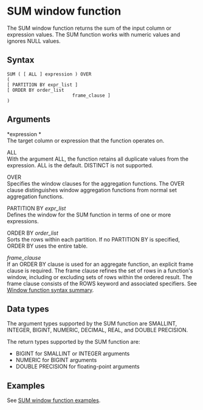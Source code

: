 # SUM window function<a name="r_WF_SUM"></a>

 The SUM window function returns the sum of the input column or expression values\. The SUM function works with numeric values and ignores NULL values\.

## Syntax<a name="r_WF_SUM-synopsis"></a>

```
SUM ( [ ALL ] expression ) OVER
(
[ PARTITION BY expr_list ]
[ ORDER BY order_list 
                        frame_clause ]
)
```

## Arguments<a name="r_WF_SUM-arguments"></a>

 *expression *   
The target column or expression that the function operates on\. 

ALL   
With the argument ALL, the function retains all duplicate values from the expression\. ALL is the default\. DISTINCT is not supported\.

OVER   
Specifies the window clauses for the aggregation functions\. The OVER clause distinguishes window aggregation functions from normal set aggregation functions\.

PARTITION BY *expr\_list*   
Defines the window for the SUM function in terms of one or more expressions\.

ORDER BY *order\_list*   
Sorts the rows within each partition\. If no PARTITION BY is specified, ORDER BY uses the entire table\.

 *frame\_clause*   
If an ORDER BY clause is used for an aggregate function, an explicit frame clause is required\. The frame clause refines the set of rows in a function's window, including or excluding sets of rows within the ordered result\. The frame clause consists of the ROWS keyword and associated specifiers\. See [Window function syntax summary](r_Window_function_synopsis.md)\.

## Data types<a name="c_Supported_data_types_wf_sum"></a>

The argument types supported by the SUM function are SMALLINT, INTEGER, BIGINT, NUMERIC, DECIMAL, REAL, and DOUBLE PRECISION\.

The return types supported by the SUM function are: 
+ BIGINT for SMALLINT or INTEGER arguments
+ NUMERIC for BIGINT arguments
+ DOUBLE PRECISION for floating\-point arguments

## Examples<a name="r_WF_SUM-examples"></a>

See [SUM window function examples](r_Examples_of_sum_WF.md)\.